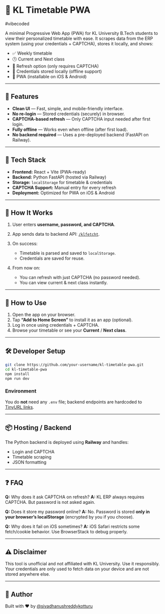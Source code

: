 

# 📅 KL Timetable PWA
#vibecoded

A minimal Progressive Web App (PWA) for KL University B.Tech students to view their personalized timetable with ease. It scrapes data from the ERP system (using your credentials + CAPTCHA), stores it locally, and shows:

* ✅ Weekly timetable
* 🕒 Current and Next class
* 🔁 Refresh option (only requires CAPTCHA)
* 🔐 Credentials stored locally (offline support)
* 📱 PWA (installable on iOS & Android)

---

## 🔧 Features

* **Clean UI** — Fast, simple, and mobile-friendly interface.
* **No re-login** — Stored credentials (securely) in browser.
* **CAPTCHA-based refresh** — Only CAPTCHA input needed after first login.
* **Fully offline** — Works even when offline (after first load).
* **No backend required** — Uses a pre-deployed backend (FastAPI on Railway).

---

## 🚀 Tech Stack

* **Frontend:** React + Vite (PWA-ready)
* **Backend:** Python FastAPI (hosted via Railway)
* **Storage:** `localStorage` for timetable & credentials
* **CAPTCHA Support:** Manual entry for every refresh
* **Deployment:** Optimized for PWA on iOS & Android

---

## 🔐 How It Works

1. User enters **username, password, and CAPTCHA**.
2. App sends data to backend API: [`/klfetcht`](https://tinyurl.com/klfetcht).
3. On success:

   * Timetable is parsed and saved to `localStorage`.
   * Credentials are saved for reuse.
4. From now on:

   * You can refresh with just CAPTCHA (no password needed).
   * You can view current & next class instantly.

---

## 📱 How to Use

1. Open the app on your browser.
2. Tap **“Add to Home Screen”** to install it as an app (optional).
3. Log in once using credentials + CAPTCHA.
4. Browse your timetable or see your **Current** / **Next class**.

---

## 🛠 Developer Setup

```bash
git clone https://github.com/your-username/kl-timetable-pwa.git
cd kl-timetable-pwa
npm install
npm run dev
```

### Environment

You do **not** need any `.env` file; backend endpoints are hardcoded to [TinyURL links](https://tinyurl.com).

---



## 📦 Hosting / Backend

The Python backend is deployed using **Railway** and handles:

* Login and CAPTCHA
* Timetable scraping
* JSON formatting

---

## ❓ FAQ

**Q:** Why does it ask CAPTCHA on refresh?
**A:** KL ERP always requires CAPTCHA. But password is not asked again.

**Q:** Does it store my password online?
**A:** No. Password is stored **only in your browser’s localStorage** (encrypted by you if you choose).

**Q:** Why does it fail on iOS sometimes?
**A:** iOS Safari restricts some fetch/cookie behavior. Use BrowserStack to debug properly.

---

## ⚠️ Disclaimer

This tool is unofficial and not affiliated with KL University. Use it responsibly. Your credentials are only used to fetch data on your device and are not stored anywhere else.

---

## 🙌 Author

Built with ❤️ by [@sivadhanushreddykotturu](https://github.com/sivadhanushreddykotturu)

